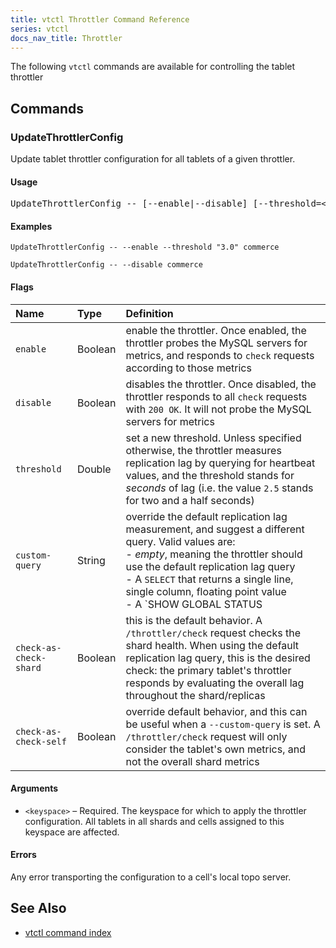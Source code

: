 ```yaml
---
title: vtctl Throttler Command Reference
series: vtctl
docs_nav_title: Throttler
---
```


The following `vtctl` commands are available for controlling the tablet throttler

## Commands

### UpdateThrottlerConfig

Update tablet throttler configuration for all tablets of a given throttler.

#### Usage

<pre class="command-example">UpdateThrottlerConfig -- [--enable|--disable] [--threshold=&lt;float64&gt;] [--custom-query=&lt;query&gt;] [--check-as-check-self|--check-as-check-shard] &lt;keyspace&gt;</pre>

#### Examples

```UpdateThrottlerConfig -- --enable --threshold "3.0" commerce```

```UpdateThrottlerConfig -- --disable commerce```


#### Flags

| Name | Type | Definition |
| :-------- | :--------- | :--------- |
| `enable` | Boolean | enable the throttler. Once enabled, the throttler probes the MySQL servers for metrics, and responds to `check` requests according to those metrics |
| `disable` | Boolean | disables the throttler. Once disabled, the throttler responds to all `check` requests with `200 OK`. It will not probe the MySQL servers for metrics |
| `threshold` | Double | set a new threshold. Unless specified otherwise, the throttler measures replication lag by querying for heartbeat values, and the threshold stands for _seconds_ of lag (i.e. the value `2.5` stands for two and a half seconds) |
| `custom-query` | String | override the default replication lag measurement, and suggest a different query. Valid values are:<br />  - _empty_, meaning the throttler should use the default replication lag query<br />  - A `SELECT` that returns a single line, single column, floating point value<br />  - A `SHOW GLOBAL STATUS|VARIABLES LIKE '...'`, for example `show global status like 'threads_running'` |
| `check-as-check-shard` | Boolean | this is the default behavior. A `/throttler/check` request checks the shard health. When using the default replication lag query, this is the desired check: the primary tablet's throttler responds by evaluating the overall lag throughout the shard/replicas |
| `check-as-check-self` | Boolean | override default behavior, and this can be useful when a `--custom-query` is set. A `/throttler/check` request will only consider the tablet's own metrics, and not the overall shard metrics |


#### Arguments

* <code>&lt;keyspace&gt;</code> &ndash; Required. The keyspace for which to apply the throttler configuration. All tablets in all shards and cells assigned to this keyspace are affected.

#### Errors

Any error transporting the configuration to a cell's local topo server.

## See Also

* [vtctl command index](../../vtctl)
